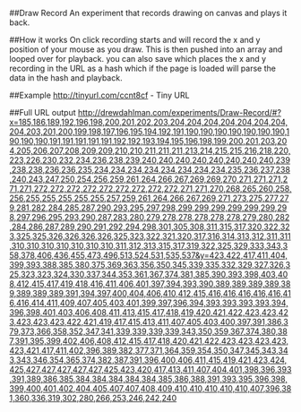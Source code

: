 ##Draw Record
An experiment that records drawing on canvas and plays it back.

##How it works
On click recording starts and will record the x and y position of your mouse as you draw. This is then pushed into an array and looped over for playback. you can also save which places the x and y recording in the URL as a hash which if the page is loaded will parse the data in the hash and playback.

##Example
http://tinyurl.com/ccnt8cf - Tiny URL

##Full URL output
http://drewdahlman.com/experiments/Draw-Record/#?x=185,186,189,192,196,198,200,201,202,203,204,204,204,204,204,204,204,204,203,201,200,199,198,197,196,195,194,192,191,190,190,190,190,190,190,190,190,190,190,191,191,191,191,191,192,192,193,194,195,196,198,199,200,201,203,204,205,206,207,208,209,209,210,210,211,211,211,213,214,215,215,216,218,220,223,226,230,232,234,236,238,239,240,240,240,240,240,240,240,240,239,238,238,236,236,235,234,234,234,234,234,234,234,234,235,236,237,238,240,243,247,250,254,256,259,261,264,266,267,269,269,270,271,271,271,271,271,272,272,272,272,272,272,272,272,272,271,271,270,268,265,260,258,256,255,255,255,255,255,257,259,261,264,266,267,269,271,273,275,277,279,281,282,284,285,287,290,293,295,297,298,299,299,299,299,299,299,298,297,296,295,293,290,287,283,280,279,278,278,278,278,278,279,280,282,284,286,287,289,290,291,292,294,298,301,305,308,311,315,317,320,322,323,325,325,326,326,326,326,325,323,322,321,320,317,316,314,313,312,311,311,310,310,310,310,310,310,310,311,312,313,315,317,319,322,325,329,333,343,358,378,406,436,455,473,496,513,524,531,535,537&y=423,422,417,411,404,399,393,388,385,380,375,369,363,356,350,345,339,335,332,329,327,326,325,323,323,324,330,337,344,353,361,367,374,381,385,390,393,398,403,408,412,415,417,419,418,416,411,406,401,397,394,393,390,389,389,389,389,389,389,389,389,391,394,397,400,404,406,410,412,415,416,416,416,416,416,416,416,414,411,409,407,405,403,401,399,397,396,394,393,393,393,393,394,396,398,401,403,406,408,411,413,415,417,418,419,420,421,422,423,423,423,423,423,423,422,421,419,417,415,413,411,407,405,403,400,397,391,386,379,373,366,358,352,347,341,339,339,339,339,343,350,359,367,374,380,387,391,395,399,402,406,408,412,415,417,418,420,421,422,423,423,423,423,423,421,417,411,402,396,389,382,377,371,364,359,354,350,347,345,343,343,343,346,354,365,374,382,387,391,396,400,406,411,415,419,421,423,424,425,427,427,427,427,427,425,423,420,417,413,411,407,404,401,398,396,393,391,389,386,385,384,384,384,384,384,385,386,388,391,393,395,396,398,399,400,401,402,404,405,407,407,408,409,410,410,410,410,410,407,396,381,360,336,319,302,280,266,253,246,242,240